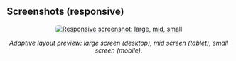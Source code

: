 ## Screenshots (responsive)

<div align="center">

<picture>
  <!-- large screen -->
  <source media="(min-width:1200px)" srcset="https://github.com/user-attachments/assets/28880b41-6f00-442e-92dd-73e797de1727">
  <!-- mid screen -->
  <source media="(min-width:768px)" srcset="https://github.com/user-attachments/assets/a8777052-9325-4741-a446-bf1da84684df">
  <!-- fallback / small screen -->
  <img 
    src="https://github.com/user-attachments/assets/1581a741-00de-4810-9cb8-dfb0dce9f03f" 
    alt="Responsive screenshot: large, mid, small" 
    style="max-width:100%; height:auto; border:1px solid #e1e4e8; border-radius:8px;"
  >
</picture>

*Adaptive layout preview: large screen (desktop), mid screen (tablet), small screen (mobile).*

</div>
